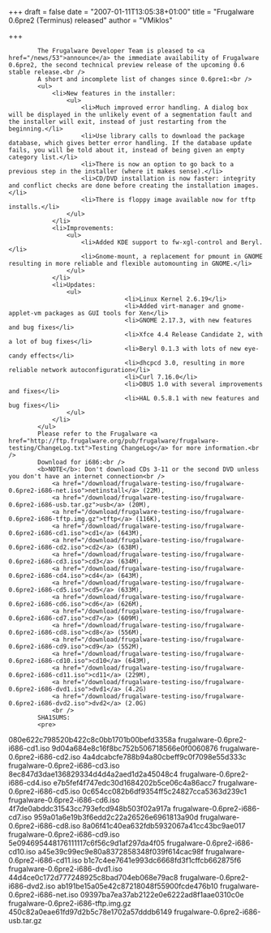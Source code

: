 
+++
draft = false
date = "2007-01-11T13:05:38+01:00"
title = "Frugalware 0.6pre2 (Terminus) released"
author = "VMiklos"

+++

            The Frugalware Developer Team is pleased to <a href="/news/53">announce</a> the immediate availability of Frugalware 0.6pre2, the second technical preview release of the upcoming 0.6 stable release.<br />
            A short and incomplete list of changes since 0.6pre1:<br />
            <ul>
                <li>New features in the installer:
                    <ul>
                        <li>Much improved error handling. A dialog box will be displayed in the unlikely event of a segmentation fault and the installer will exit, instead of just restarting from the beginning.</li>
                        <li>Use library calls to download the package database, which gives better error handling. If the database update fails, you will be told about it, instead of being given an empty category list.</li>
                        <li>There is now an option to go back to a previous step in the installer (where it makes sense).</li>
                        <li>CD/DVD installation is now faster: integrity and conflict checks are done before creating the installation images.</li>
                        <li>There is floppy image available now for tftp installs.</li>
                    </ul>
                </li>
                <li>Improvements:
                    <ul>
                        <li>Added KDE support to fw-xgl-control and Beryl.</li>
                        <li>Gnome-mount, a replacement for pmount in GNOME resulting in more reliable and flexible automounting in GNOME.</li>
                    </ul>
                </li>
                <li>Updates:
                    <ul>
                                    <li>Linux Kernel 2.6.19</li>
                                    <li>Added virt-manager and gnome-applet-vm packages as GUI tools for Xen</li>
                                    <li>GNOME 2.17.3, with new features and bug fixes</li>
                                    <li>Xfce 4.4 Release Candidate 2, with a lot of bug fixes</li>
                                    <li>Beryl 0.1.3 with lots of new eye-candy effects</li>
                                    <li>dhcpcd 3.0, resulting in more reliable network autoconfiguration</li>
                                    <li>Curl 7.16.0</li>
                                    <li>DBUS 1.0 with several improvements and fixes</li>
                                    <li>HAL 0.5.8.1 with new features and bug fixes</li>
                    </ul>
                </li>
            </ul>
            Please refer to the Frugalware <a href="http://ftp.frugalware.org/pub/frugalware/frugalware-testing/ChangeLog.txt">Testing ChangeLog</a> for more information.<br />
            Download for i686:<br />
            <b>NOTE</b>: Don't download CDs 3-11 or the second DVD unless you don't have an internet connection<br />
                <a href="/download/frugalware-testing-iso/frugalware-0.6pre2-i686-net.iso">netinstall</a> (22M),
                <a href="/download/frugalware-testing-iso/frugalware-0.6pre2-i686-usb.tar.gz">usb</a> (20M),
                <a href="/download/frugalware-testing-iso/frugalware-0.6pre2-i686-tftp.img.gz">tftp</a> (116K),
                <a href="/download/frugalware-testing-iso/frugalware-0.6pre2-i686-cd1.iso">cd1</a> (643M),
                <a href="/download/frugalware-testing-iso/frugalware-0.6pre2-i686-cd2.iso">cd2</a> (638M),
                <a href="/download/frugalware-testing-iso/frugalware-0.6pre2-i686-cd3.iso">cd3</a> (634M),
                <a href="/download/frugalware-testing-iso/frugalware-0.6pre2-i686-cd4.iso">cd4</a> (643M),
                <a href="/download/frugalware-testing-iso/frugalware-0.6pre2-i686-cd5.iso">cd5</a> (633M),
                <a href="/download/frugalware-testing-iso/frugalware-0.6pre2-i686-cd6.iso">cd6</a> (626M),
                <a href="/download/frugalware-testing-iso/frugalware-0.6pre2-i686-cd7.iso">cd7</a> (609M),
                <a href="/download/frugalware-testing-iso/frugalware-0.6pre2-i686-cd8.iso">cd8</a> (556M),
                <a href="/download/frugalware-testing-iso/frugalware-0.6pre2-i686-cd9.iso">cd9</a> (552M),
                <a href="/download/frugalware-testing-iso/frugalware-0.6pre2-i686-cd10.iso">cd10</a> (643M),
                <a href="/download/frugalware-testing-iso/frugalware-0.6pre2-i686-cd11.iso">cd11</a> (229M),
                <a href="/download/frugalware-testing-iso/frugalware-0.6pre2-i686-dvd1.iso">dvd1</a> (4.2G)
                <a href="/download/frugalware-testing-iso/frugalware-0.6pre2-i686-dvd2.iso">dvd2</a> (2.0G)
                <br />
            SHA1SUMS:
            <pre>
080e622c798520b422c8c0bb1701b00befd3358a  frugalware-0.6pre2-i686-cd1.iso
9d04a684e8c16f8bc752b506718566e0f0060876  frugalware-0.6pre2-i686-cd2.iso
4a4dcabcfe788b94a80cbeff9c0f7098e55d333c  frugalware-0.6pre2-i686-cd3.iso
8ec847d3dae136829334d4d4a2aed1d2a45048c4  frugalware-0.6pre2-i686-cd4.iso
e7b5fef4f747edc30d1684202b5ce06c4a86acc7  frugalware-0.6pre2-i686-cd5.iso
0c654cc082b6df9354ff5c24827cca5363d239c1  frugalware-0.6pre2-i686-cd6.iso
4f7de0abddc31543cc793efcd948b503f02a917a  frugalware-0.6pre2-i686-cd7.iso
959a01a6e19b3f6edd2c22a26526e6961813a90d  frugalware-0.6pre2-i686-cd8.iso
8a06f41c40ea632fdb5932067a41cc43bc9ae017  frugalware-0.6pre2-i686-cd9.iso
5e094695448176111117c6f56c9d1af297da4f05  frugalware-0.6pre2-i686-cd10.iso
a45e39c99ec9e80a8372858348f039f614cac98f  frugalware-0.6pre2-i686-cd11.iso
b1c7c4ee7641e993dc6668fd3f1cffcb662875f6  frugalware-0.6pre2-i686-dvd1.iso
44d4ce0c172d777248925c8bad704eb068e79ac8  frugalware-0.6pre2-i686-dvd2.iso
ab191be15a05e42c87218048f55900fcde476b10  frugalware-0.6pre2-i686-net.iso
09397ba7ea37ab2122e0e6222ad8f1aae0310c0e  frugalware-0.6pre2-i686-tftp.img.gz
450c82a0eae61fd97d2b5c78e1702a57dddb6149  frugalware-0.6pre2-i686-usb.tar.gz
            </pre>
            
        